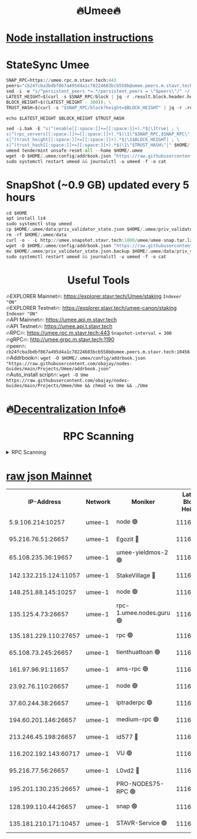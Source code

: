 <h1 align="center"> 🔥Umee🔥</h1>


[Node installation instructions](https://github.com/obajay/nodes-Guides/tree/main/Projects/Umee)
=
# StateSync Umee
```python
SNAP_RPC=https://umee.rpc.m.stavr.tech:443
peers="cb24fcba3bdbf867a495d4a1c78224603bcb558b@umee.peers.m.stavr.tech:10456"
sed -i -e "s/^persistent_peers *=.*/persistent_peers = \"$peers\"/" ~/.umee/config/config.toml
LATEST_HEIGHT=$(curl -s $SNAP_RPC/block | jq -r .result.block.header.height); \
BLOCK_HEIGHT=$((LATEST_HEIGHT - 300)); \
TRUST_HASH=$(curl -s "$SNAP_RPC/block?height=$BLOCK_HEIGHT" | jq -r .result.block_id.hash)

echo $LATEST_HEIGHT $BLOCK_HEIGHT $TRUST_HASH

sed -i.bak -E "s|^(enable[[:space:]]+=[[:space:]]+).*$|\1true| ; \
s|^(rpc_servers[[:space:]]+=[[:space:]]+).*$|\1\"$SNAP_RPC,$SNAP_RPC\"| ; \
s|^(trust_height[[:space:]]+=[[:space:]]+).*$|\1$BLOCK_HEIGHT| ; \
s|^(trust_hash[[:space:]]+=[[:space:]]+).*$|\1\"$TRUST_HASH\"|" $HOME/.umee/config/config.toml
umeed tendermint unsafe-reset-all --home $HOME/.umee
wget -O $HOME/.umee/config/addrbook.json "https://raw.githubusercontent.com/obajay/nodes-Guides/main/Projects/Umee/addrbook.json"
sudo systemctl restart umeed && journalctl -u umeed -f -o cat
```
# SnapShot (~0.9 GB) updated every 5 hours
```python
cd $HOME
apt install lz4
sudo systemctl stop umeed
cp $HOME/.umee/data/priv_validator_state.json $HOME/.umee/priv_validator_state.json.backup
rm -rf $HOME/.umee/data
curl -o - -L http://umee.snapshot.stavr.tech:1000/umee/umee-snap.tar.lz4 | lz4 -c -d - | tar -x -C $HOME/.umee --strip-components 2
wget -O $HOME/.umee/config/addrbook.json "https://raw.githubusercontent.com/obajay/nodes-Guides/main/Projects/Umee/addrbook.json"
mv $HOME/.umee/priv_validator_state.json.backup $HOME/.umee/data/priv_validator_state.json
sudo systemctl restart umeed && journalctl -u umeed -f -o cat
```
 <h1 align="center"> Useful Tools</h1>

🔥EXPLORER Mainnet🔥:      https://explorer.stavr.tech/Umee/staking             `Indexer "ON"` \
🔥EXPLORER Testnet🔥:        https://explorer.stavr.tech/umee-canon/staking      `Indexer "ON"` \
🔥API Mainnet🔥:                   https://umee.api.m.stavr.tech \
🔥API Testnet🔥:                     https://umee.api.t.stavr.tech \
🔥RPC🔥:                           https://umee.rpc.m.stavr.tech:443                     `Snapshot-interval = 300` \
🔥gRPC🔥:                              http://umee.grpc.m.stavr.tech:1190 \
🔥peer🔥:                     `cb24fcba3bdbf867a495d4a1c78224603bcb558b@umee.peers.m.stavr.tech:10456` \
🔥Addrbook🔥:    ```wget -O $HOME/.umee/config/addrbook.json "https://raw.githubusercontent.com/obajay/nodes-Guides/main/Projects/Umee/addrbook.json"``` \
🔥Auto_install script🔥: ```wget -O Ume https://raw.githubusercontent.com/obajay/nodes-Guides/main/Projects/Umee/Ume && chmod +x Ume && ./Ume```

🔥[Decentralization Info](https://github.com/obajay/StateSync-snapshots/tree/main/Projects/Umee/Decentralization)🔥
=

<h1 align="center"> RPC Scanning</h1>

<details>
<summary>RPC Scanning</summary>

<h2 align="center"> We scan nodes in real time every 4 hours. And we provide the final result of RPC endpoints.
We cannot influence the operation of these nodes in any way. </h2>


```python
If Voting Power is higher than 0 --> then the Node is a validator of the network and may be subject to attack and be a potential threat to the chain.
```
```python
We marked such validators with a red symbol
```

</details>

[raw json Mainnet](https://rpc-check.umeem.stavr.tech/umeem/rpc-umeem-result.json)
=



<table><tr><th>IP-Address</th><th>Network</th><th>Moniker</th><th>Latest Block Height</th><th>Earliest Block Height</th><th>Catching Up</th><th>Tx Index</th><th>Voting Power</th><th>Scan Time</th></tr><tr><td>5.9.106.214:10257</td><td>umee-1</td><td>node 🟢</td><td>11167426</td><td>7942001</td><td>False</td><td>on</td><td>0</td><td>2024-03-24T23:31:11.760539773UTC</td></tr><tr><td>95.216.76.51:26657</td><td>umee-1</td><td>Egozit 🔴</td><td>11167431</td><td>8262001</td><td>False</td><td>off</td><td>38781862</td><td>2024-03-24T23:31:38.570930358UTC</td></tr><tr><td>65.108.235.36:19657</td><td>umee-1</td><td>umee-yieldmos-2 🟢</td><td>11167411</td><td>9575548</td><td>False</td><td>on</td><td>0</td><td>2024-03-24T23:29:43.608675368UTC</td></tr><tr><td>142.132.215.124:11057</td><td>umee-1</td><td>StakeVillage 🔴</td><td>11167438</td><td>10027726</td><td>False</td><td>on</td><td>1760334</td><td>2024-03-24T23:32:23.625253098UTC</td></tr><tr><td>148.251.88.145:10257</td><td>umee-1</td><td>node 🟢</td><td>11167418</td><td>10179652</td><td>False</td><td>on</td><td>0</td><td>2024-03-24T23:30:21.453591212UTC</td></tr><tr><td>135.125.4.73:26657</td><td>umee-1</td><td>rpc-1.umee.nodes.guru 🟢</td><td>11167431</td><td>10691018</td><td>False</td><td>on</td><td>0</td><td>2024-03-24T23:31:40.886882653UTC</td></tr><tr><td>135.181.229.110:27657</td><td>umee-1</td><td>rpc 🟢</td><td>11167415</td><td>10754071</td><td>False</td><td>on</td><td>0</td><td>2024-03-24T23:30:02.925732438UTC</td></tr><tr><td>65.108.73.245:26657</td><td>umee-1</td><td>tienthuattoan 🟢</td><td>11167423</td><td>10787155</td><td>False</td><td>on</td><td>0</td><td>2024-03-24T23:30:50.980269017UTC</td></tr><tr><td>161.97.96.91:11657</td><td>umee-1</td><td>ams-rpc 🟢</td><td>11167435</td><td>10929930</td><td>False</td><td>on</td><td>0</td><td>2024-03-24T23:32:03.091079847UTC</td></tr><tr><td>23.92.76.110:26657</td><td>umee-1</td><td>node 🟢</td><td>11167439</td><td>10938001</td><td>False</td><td>on</td><td>0</td><td>2024-03-24T23:32:26.404661311UTC</td></tr><tr><td>37.60.244.38:26657</td><td>umee-1</td><td>iptraderpc 🟢</td><td>11167415</td><td>11013104</td><td>False</td><td>on</td><td>0</td><td>2024-03-24T23:30:02.549257093UTC</td></tr><tr><td>194.60.201.146:26657</td><td>umee-1</td><td>medium-rpc 🟢</td><td>11167419</td><td>11013104</td><td>False</td><td>on</td><td>0</td><td>2024-03-24T23:30:30.288901345UTC</td></tr><tr><td>213.246.45.198:26657</td><td>umee-1</td><td>id577 🔴</td><td>11167418</td><td>11029001</td><td>False</td><td>on</td><td>35123635</td><td>2024-03-24T23:30:23.801921059UTC</td></tr><tr><td>116.202.192.143:60717</td><td>umee-1</td><td>VU 🟢</td><td>11167414</td><td>11042001</td><td>False</td><td>off</td><td>0</td><td>2024-03-24T23:29:56.116858121UTC</td></tr><tr><td>95.216.77.56:26657</td><td>umee-1</td><td>L0vd2 🔴</td><td>11167435</td><td>11067435</td><td>False</td><td>off</td><td>38534545</td><td>2024-03-24T23:32:02.837807757UTC</td></tr><tr><td>195.201.130.235:26657</td><td>umee-1</td><td>PRO-NODES75-RPC 🟢</td><td>11167426</td><td>11071831</td><td>False</td><td>on</td><td>0</td><td>2024-03-24T23:31:11.546370445UTC</td></tr><tr><td>128.199.110.44:26657</td><td>umee-1</td><td>snap 🟢</td><td>11167434</td><td>11164091</td><td>False</td><td>off</td><td>0</td><td>2024-03-24T23:31:56.367039045UTC</td></tr><tr><td>135.181.210.171:10457</td><td>umee-1</td><td>STAVR-Service 🟢</td><td>11167432</td><td>11166001</td><td>False</td><td>on</td><td>0</td><td>2024-03-24T23:31:49.310910587UTC</td></tr></table>
